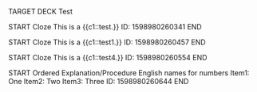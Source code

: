 TARGET DECK
Test

START
Cloze
This is a {{c1::test.}}
ID: 1598980260341
END

START
Cloze
This is a {{c1::test1.}}
ID: 1598980260457
END

START
Cloze
This is a {{c1::test4.}}
ID: 1598980260554
END

START
Ordered Explanation/Procedure
English names for numbers
Item1: One
Item2: Two
Item3: Three
ID: 1598980260644
END
